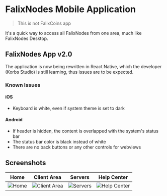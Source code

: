 # FalixNodes Mobile Application
> This is not FalixCoins app

It's a quick way to access all FalixNodes from one area, much like FalixNodes Desktop. 

## FalixNodes App v2.0
The application is now being rewritten in React Native, which the developer (Korbs Studio) is still learning, thus issues are to be expected.

### Known Issues
#### iOS
 - Keyboard is white, even if system theme is set to dark
#### Android
 - If header is hidden, the content is overlapped with the system's status bar
 - The status bar color is black instead of white
 - There are no back buttons or any other controls for webviews

## Screenshots
| Home | Client Area  |Servers | Help Center |
| --- | ----------- | ----------- | ----------- |
| ![Home](https://i.imgur.com/SF7TieI.png)      | ![Client Area](https://i.imgur.com/6igrGOc.png)       | ![Servers](https://i.imgur.com/2rXJJW0.png)   | ![Help Center](https://i.imgur.com/s8tKi3P.png) |
